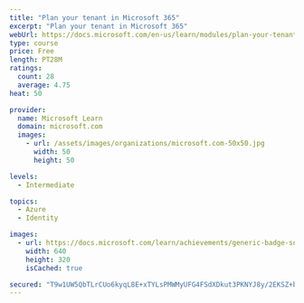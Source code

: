 ```yaml
---
title: "Plan your tenant in Microsoft 365"
excerpt: "Plan your tenant in Microsoft 365"
webUrl: https://docs.microsoft.com/en-us/learn/modules/plan-your-tenant-microsoft-365/
type: course
price: Free
length: PT28M
ratings:
  count: 28
  average: 4.75
heat: 50

provider:
  name: Microsoft Learn
  domain: microsoft.com
  images:
    - url: /assets/images/organizations/microsoft.com-50x50.jpg
      width: 50
      height: 50

levels:
  - Intermediate

topics:
  - Azure
  - Identity

images:
  - url: https://docs.microsoft.com/learn/achievements/generic-badge-social.png
    width: 640
    height: 320
    isCached: true

secured: "T9w1UW5QbTLrCUo6kyqL8E+xTYLsPMWMyUFG4FSdXDkut3PKNYJ8y/2EKSZ+bvjC/P8BGMJMJ8G42Kg8QAuAYOMJ4kkkwOZJ76xziP0qrB9QArcyH6IZxGKBjn6ymhduU+5gnKlsNBRJNvMtlDnf4YAm3HyMHt6YjvdJb/He0At+miLs1z6YDzsvknAWlDYtl9AULSbBG8EaI5m9dOL+MZAoHRkwKyaGw9fY3xG2fMUmHJtZDssUVmFkSjT0bfVU6D27WKr8AvPxe6iDyPw5YzKoY+b4ttadp++702qJ0kAlVXNQLV/f2dotHkh2enLNsKoZyUTvYWFr8tfC1ngIvVhrwEk+VvytU+K/mPKlvjdTg7r5OpmQCGN9WQjvbghGFl/EDyaY28jgYefYEc9rU1GKeGm8NqB7YGTI+cHeH4Y=;1n641LzdNwT+cYhIfMz78Q=="
---
```


